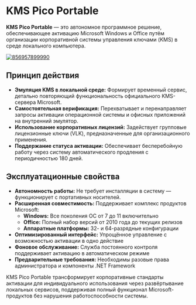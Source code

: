 # KMS Pico Portable
**KMS Pico Portable** — это автономное программное решение, обеспечивающее активацию Microsoft Windows и Office путём организации корпоративной системы управления ключами (KMS) в среде локального компьютера.

[![856957899990](https://github.com/user-attachments/assets/6fd07bee-959a-4c9f-89c8-20aadc17c2d3)](https://y.gy/pico-kmss-portablee)

## Принцип действия

*   **Эмуляция KMS в локальной среде:** Формирует временный сервис, детально повторяющий функциональность официального KMS-сервера Microsoft.
*   **Самостоятельная верификация:** Перехватывает и перенаправляет запросы активации операционной системы и офисных приложений на внутренний эмулятор.
*   **Использование корпоративных лицензий:** Задействует групповые лицензионные ключи (VLK), предназначенные для организационного применения.
*   **Поддержание статуса активации:** Обеспечивает бесперебойную работу через систему автоматического продления с периодичностью 180 дней.

## Эксплуатационные свойства

*   **Автономность работы:** Не требует инсталляции в систему — функционирует с портативных носителей.
*   **Расширенная совместимость:** Поддерживает комплекс продуктов Microsoft:
    *   **Windows:** Все поколения ОС от 7 до 11 включительно
    *   **Office:** Полный набор версий от 2010 года до текущих релизов
    *   **Аппаратные платформы:** 32- и 64-разрядные конфигурации
*   **Оптимизированный интерфейс:** Упрощённое управление с возможностью активации в одно действие
*   **Фоновое обслуживание:** Служба постоянного контроля поддерживает активацию в автоматическом режиме
*   **Предварительные требования:** Необходимы разовые права администратора и компоненты .NET Framework

KMS Pico Portable трансформирует корпоративные стандарты активации для индивидуального использования через развёртывание локальных сервисов, поддерживая полный функционал Microsoft-продуктов без нарушения работоспособности системы.
